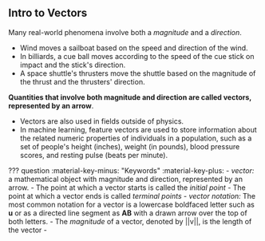 ## Intro to Vectors

Many real-world phenomena involve both a _magnitude_ and a _direction_. 

- Wind moves a sailboat based on the speed and direction of the wind. 
- In billiards, a cue ball moves according to the speed of the cue stick on impact and the stick's direction. 
- A space shuttle's thrusters move the shuttle based on the magnitude of the thrust and the thrusters' direction. 

**Quantities that involve both magnitude and direction are called vectors, represented by an arrow**.

- Vectors are also used in fields outside of physics. 
- In machine learning, feature vectors are used to store information about the related numeric properties of individuals in a population, such as a set of people's height (inches), weight (in pounds), blood pressure scores, and resting pulse (beats per minute).

??? question :material-key-minus: "Keywords" :material-key-plus:
    - _vector:_ a mathematical object with magnitude and direction, represented by an arrow. 
      - The point at which a vector starts is called the _initial point_
      - The point at which a vector ends is called _terminal points_
    - _vector notation:_ The most common notation for a vector is a lowercase boldfaced letter such as **u** or as a directed line segment as **AB** with a drawn arrow over the top of both letters. 
    - The _magnitude_ of a vector, denoted by ||v||, is the length of the vector
    - 